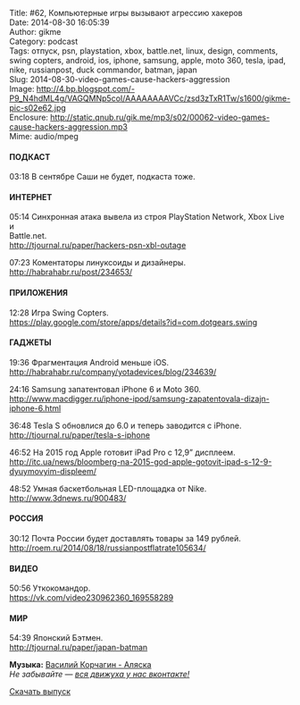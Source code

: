 Title: #62, Компьютерные игры вызывают агрессию хакеров  
Date: 2014-08-30 16:05:39  
Author: gikme  
Category: podcast  
Tags: отпуск, psn, playstation, xbox, battle.net, linux, design, comments, swing copters, android, ios, iphone, samsung, apple, moto 360, tesla, ipad, nike, russianpost, duck commandor, batman, japan  
Slug: 2014-08-30-video-games-cause-hackers-aggression  
Image: http://4.bp.blogspot.com/-P9_N4hdML4g/VAGQMNp5coI/AAAAAAAAVCc/zsd3zTxR1Tw/s1600/gikme-pic-s02e62.jpg  
Enclosure: http://static.qnub.ru/gik.me/mp3/s02/00062-video-games-cause-hackers-aggression.mp3  
Mime: audio/mpeg

#### ПОДКАСТ

03:18 В сентябре Саши не будет, подкаста тоже.

#### ИНТЕРНЕТ

05:14 Синхронная атака вывела из строя PlayStation Network, Xbox Live и  
Battle.net.  
<http://tjournal.ru/paper/hackers-psn-xbl-outage>

07:23 Коментаторы линуксоиды и дизайнеры.  
<http://habrahabr.ru/post/234653/>

#### ПРИЛОЖЕНИЯ

12:28 Игра Swing Copters.  
<https://play.google.com/store/apps/details?id=com.dotgears.swing>

#### ГАДЖЕТЫ

19:36 Фрагментация Android меньше iOS.  
<http://habrahabr.ru/company/yotadevices/blog/234639/>

24:16 Samsung запатентовал iPhone 6 и Moto 360.  
<http://www.macdigger.ru/iphone-ipod/samsung-zapatentovala-dizajn-iphone-6.html>

36:48 Tesla S обновлися до 6.0 и теперь заводится с iPhone.  
<http://tjournal.ru/paper/tesla-s-iphone>

46:52 На 2015 год Apple готовит iPad Pro с 12,9” дисплеем.  
<http://itc.ua/news/bloomberg-na-2015-god-apple-gotovit-ipad-s-12-9-dyuymovyim-displeem/>

48:52 Умная баскетбольная LED-площадка от Nike.  
<http://www.3dnews.ru/900483/>

#### РОССИЯ

30:12 Почта России будет доставлять товары за 149 рублей.  
<http://roem.ru/2014/08/18/russianpostflatrate105634/>

#### ВИДЕО

50:56 Уткокомандор.  
<https://vk.com/video230962360_169558289>

#### МИР

54:39 Японский Бэтмен.  
<http://tjournal.ru/paper/japan-batman>

**Музыка:** [Василий Корчагин - Аляска](http://vk.com/bacc3)  
*Не забывайте — [вся движуха у нас вконтакте!](http://vk.com/gikme)*

[Скачать выпуск](http://static.qnub.ru/gik.me/mp3/s02/00062-video-games-cause-hackers-aggression.mp3)

